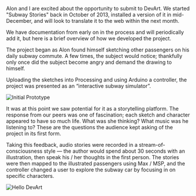 Alon and I are excited about the opportunity to submit to DevArt. We started "Subway Stories" back in October of 2013,  installed a version of it in mid-December, and will look to translate it to the web within the next month.

We have documentation from early on in the process and will periodically add it, but here is a brief overview of how we developed the project.

The project began as Alon found himself sketching other passengers on his daily subway commute. A few times, the subject would notice; thankfully only once did the subject become angry and demand the drawing to himself.

Uploading the sketches into Processing and using Arduino a controller, the project was presented as an “interactive subway simulator”.

![Initial Prototype](http://www.subwaystories.net/wp-content/uploads/2013/12/Screen-Shot-2013-12-16-at-12.23.10-PM.png "Subway Stories, initial prototype")

It was at this point we saw potential for it as a storytelling platform. The response from our peers was one of fascination; each sketch and character appeared to have so much life. What was she thinking? What music was he listening to? These are the questions the audience kept asking of the project in its first form.

Taking this feedback, audio stories were recorded in a stream-of-consciousness style — the author would spend about 30 seconds with an illustration, then speak his / her thoughts in the first person. The stories were then mapped to the illustrated passengers using Max / MSP, and the controller changed a user to explore the subway car by focusing in on specific characters.

![Hello DevArt](http://www.jffng.com/wp-content/uploads/2014/01/Screen-Shot-2014-01-03-at-12.25.55-PM.png "Subway Stories, meet DevArt")

